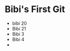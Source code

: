 # Bibi's First Git
<!DOCTYPE html>
<html>
<head>
	<title></title>
</head>
<body>
	<ul>
		<li>bibi 20</li>
		<li>Bibi 21</li>
		<li>Bibi 3</li>
		<li>Bibi 4</li>
		<li></li>
	</ul>
	


</body>
</html>